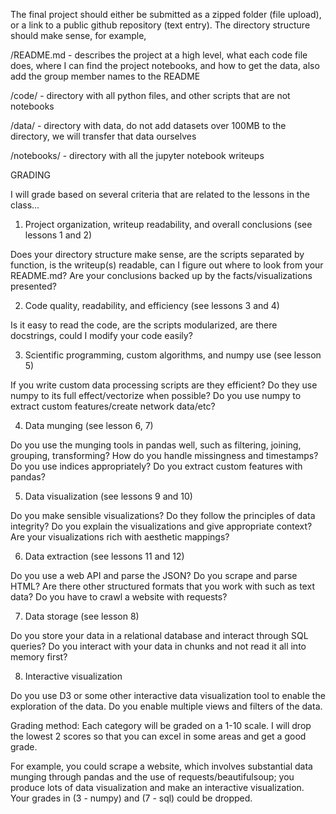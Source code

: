 The final project should either be submitted as a zipped folder (file upload), or a link to a public github repository (text entry).  The directory structure should make sense, for example,

/README.md - describes the project at a high level, what each code file does, where I can find the project notebooks, and how to get the data, also add the group member names to the README

/code/ - directory with all python files, and other scripts that are not notebooks

/data/ - directory with data, do not add datasets over 100MB to the directory, we will transfer that data ourselves

/notebooks/ - directory with all the jupyter notebook writeups

 

GRADING

I will grade based on several criteria that are related to the lessons in the class...

1. Project organization, writeup readability, and overall conclusions (see lessons 1 and 2)

Does your directory structure make sense, are the scripts separated by function, is the writeup(s) readable, can I figure out where to look from your README.md?  Are your conclusions backed up by the facts/visualizations presented?

2. Code quality, readability, and efficiency (see lessons 3 and 4)

Is it easy to read the code, are the scripts modularized, are there docstrings, could I modify your code easily?

3. Scientific programming, custom algorithms, and numpy use (see lesson 5)

If you write custom data processing scripts are they efficient?  Do they use numpy to its full effect/vectorize when possible?  Do you use numpy to extract custom features/create network data/etc?

4. Data munging (see lesson 6, 7)

Do you use the munging tools in pandas well, such as filtering, joining, grouping, transforming?  How do you handle missingness and timestamps?  Do you use indices appropriately?  Do you extract custom features with pandas?

5. Data visualization (see lessons 9 and 10)

Do you make sensible visualizations?  Do they follow the principles of data integrity?  Do you explain the visualizations and give appropriate context?  Are your visualizations rich with aesthetic mappings?

6. Data extraction (see lessons 11 and 12)

Do you use a web API and parse the JSON?  Do you scrape and parse HTML?  Are there other structured formats that you work with such as text data?  Do you have to crawl a website with requests?

7. Data storage (see lesson 8)

Do you store your data in a relational database and interact through SQL queries?  Do you interact with your data in chunks and not read it all into memory first?

8. Interactive visualization

Do you use D3 or some other interactive data visualization tool to enable the exploration of the data.  Do you enable multiple views and filters of the data.

Grading method: Each category will be graded on a 1-10 scale.  I will drop the lowest 2 scores so that you can excel in some areas and get a good grade.

For example, you could scrape a website, which involves substantial data munging through pandas and the use of requests/beautifulsoup; you produce lots of data visualization and make an interactive visualization.  Your grades in (3 - numpy) and (7 - sql) could be dropped.
